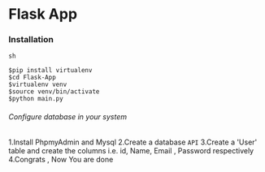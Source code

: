 # Flask App
### Installation
```
sh

$pip install virtualenv
$cd Flask-App
$virtualenv venv
$source venv/bin/activate
$python main.py
```

###### Configure database in your system
1.Install PhpmyAdmin and Mysql
2.Create a database `API`
3.Create a 'User' table and create the columns i.e. id, Name, Email , Password respectively
4.Congrats , Now You are done
